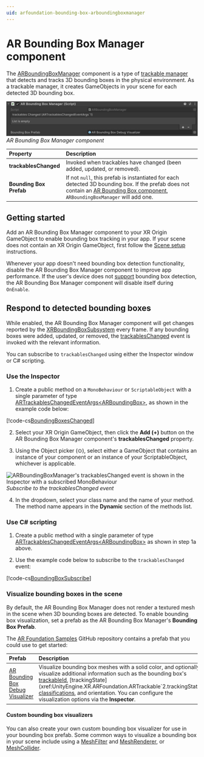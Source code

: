 ```yaml
---
uid: arfoundation-bounding-box-arboundingboxmanager
---
```

# AR Bounding Box Manager component

The [ARBoundingBoxManager](xref:UnityEngine.XR.ARFoundation.ARBoundingBoxManager) component is a type of [trackable manager](xref:arfoundation-managers#trackables-and-trackable-managers) that detects and tracks 3D bounding boxes in the physical environment. As a trackable manager, it creates GameObjects in your scene for each detected 3D bounding box.

![AR Bounding Box Manager component](../../images/ar-bounding-box-manager.png)<br/>*AR Bounding Box Manager component*

| Property | Description |
| :------- | :---------- |
| **trackablesChanged** | Invoked when trackables have changed (been added, updated, or removed). |
| **Bounding Box Prefab** | If not `null`, this prefab is instantiated for each detected 3D bounding box. If the prefab does not contain an [AR Bounding Box component](xref:arfoundation-bounding-box-arboundingbox), `ARBoundingBoxManager` will add one. |

## Getting started

Add an AR Bounding Box Manager component to your XR Origin GameObject to enable bounding box tracking in your app. If your scene does not contain an XR Origin GameObject, first follow the [Scene setup](xref:arfoundation-scene-setup) instructions.

Whenever your app doesn't need bounding box detection functionality, disable the AR Bounding Box Manager component to improve app performance. If the user's device does not [support](xref:arfoundation-bounding-box-platform-support) bounding box detection, the AR Bounding Box Manager component will disable itself during `OnEnable`.

## Respond to detected bounding boxes

While enabled, the AR Bounding Box Manager component will get changes reported by the [XRBoundingBoxSubsystem](xref:UnityEngine.XR.ARSubsystems.XRBoundingBoxSubsystem) every frame. If any bounding boxes were added, updated, or removed, the [trackablesChanged](xref:UnityEngine.XR.ARFoundation.ARTrackableManager`5.trackablesChanged) event is invoked with the relevant information.

You can subscribe to `trackablesChanged` using either the Inspector window or C# scripting.

### Use the Inspector

1. Create a public method on a `MonoBehaviour` or `ScriptableObject` with a single parameter of type [ARTrackablesChangedEventArgs\<ARBoundingBox\>](xref:UnityEngine.XR.ARFoundation.ARTrackablesChangedEventArgs`1), as shown in the example code below:

[!code-cs[BoundingBoxesChanged](../../../Tests/CodeSamples/ARTrackableManagerSamples.cs#BoundingBoxesChanged)]

2. Select your XR Origin GameObject, then click the **Add (+)** button on the AR Bounding Box Manager component's **trackablesChanged** property.

3. Using the Object picker (⊙), select either a GameObject that contains an instance of your component or an instance of your ScriptableObject, whichever is applicable.

![ARBoundingBoxManager's trackablesChanged event is shown in the Inspector with a subscribed MonoBehaviour](../../images/ar-trackable-manager-trackables-changed.png)<br/>*Subscribe to the trackablesChanged event*

4. In the dropdown, select your class name and the name of your method. The method name appears in the **Dynamic** section of the methods list.

### Use C# scripting

1. Create a public method with a single parameter of type [ARTrackablesChangedEventArgs\<ARBoundingBox\>](xref:UnityEngine.XR.ARFoundation.ARTrackablesChangedEventArgs`1) as shown in step 1a above.

2. Use the example code below to subscribe to the `trackablesChanged` event:

[!code-cs[BoundingBoxSubscribe](../../../Tests/CodeSamples/ARTrackableManagerSamples.cs#BoundingBoxSubscribe)]

### Visualize bounding boxes in the scene

By default, the AR Bounding Box Manager does not render a textured mesh in the scene when 3D bounding boxes are detected. To enable bounding box visualization, set a prefab as the AR Bounding Box Manager's **Bounding Box Prefab**.

The [AR Foundation Samples](https://github.com/Unity-Technologies/arfoundation-samples) GitHub repository contains a prefab that you could use to get started:

| Prefab | Description |
| :----- | :---------- |
| [AR Bounding Box Debug Visualizer](https://github.com/Unity-Technologies/arfoundation-samples/blob/main/Assets/Prefabs/AR%20Bounding%20Box%20Debug%20Visualizer.prefab) | Visualize bounding box meshes with a solid color, and optionally visualize additional information such as the bounding box's [trackableId](xref:UnityEngine.XR.ARFoundation.ARTrackable`2.trackableId), [trackingState](xref:UnityEngine.XR.ARFoundation.ARTrackable`2.trackingState), [classifications](xref:UnityEngine.XR.ARFoundation.ARBoundingBox.classifications), and orientation. You can configure the visualization options via the **Inspector**. |

#### Custom bounding box visualizers

You can also create your own custom bounding box visualizer for use in your bounding box prefab. Some common ways to visualize a bounding box in your scene include using a [MeshFilter](https://docs.unity3d.com/Manual/class-MeshFilter.html) and [MeshRenderer](https://docs.unity3d.com/Manual/class-MeshRenderer.html), or [MeshCollider](https://docs.unity3d.com/Manual/class-MeshCollider.html).
